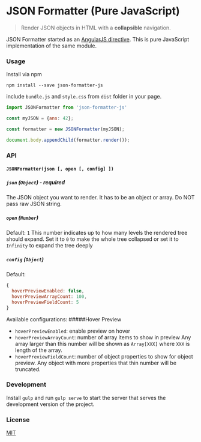 # JSON Formatter (Pure JavaScript)

> Render JSON objects in HTML with a **collapsible** navigation.

JSON Formatter started as an [AngularJS directive](https://github.com/mohsen1/json-formatter). This is pure JavaScript implementation of the same module.


### Usage

Install via npm

```shell
npm install --save json-formatter-js
```
include `bundle.js` and `style.css` from `dist` folder in your page.
```js
import JSONFormatter from 'json-formatter-js'

const myJSON = {ans: 42};

const formatter = new JSONFormatter(myJSON);

document.body.appendChild(formatter.render());

```

### API

#### `JSONFormatter(json [, open [, config] ])`

##### `json` (`Object`) - **required**
The JSON object you want to render. It has to be an object or array. Do NOT pass raw JSON string.
##### `open` (`Number`)
Default: `1`
This number indicates up to how many levels the rendered tree should expand. Set it to `0` to make the whole tree collapsed or set it to `Infinity` to expand the tree deeply
##### `config` (`Object`)
Default:
```js
{
  hoverPreviewEnabled: false,
  hoverPreviewArrayCount: 100,
  hoverPreviewFieldCount: 5
}
```
Available configurations:
#####Hover Preview
* `hoverPreviewEnabled`:  enable preview on hover
* `hoverPreviewArrayCount`: number of array items to show in preview Any array larger than this number will be shown as `Array[XXX]` where `XXX` is length of the array.
* `hoverPreviewFieldCount`: number of object properties to show for object preview. Any object with more properties that thin number will be truncated.

### Development
Install `gulp` and run `gulp serve` to start the server that serves the development version of the project.

### License
[MIT](./LICENSE)